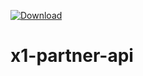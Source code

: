 
[ ![Download](https://api.bintray.com/packages/tracebucket/X1/x1-partner-api/images/download.svg) ](https://bintray.com/tracebucket/X1/x1-partner-api/_latestVersion)

# x1-partner-api

